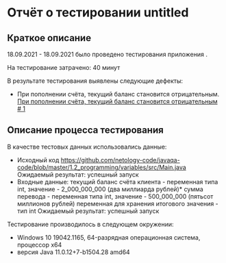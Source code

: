 # Отчёт о тестировании untitled

## Краткое описание

18.09.2021 - 18.09.2021 было проведено тестирования приложения <untitled>.

На тестирование затрачено: 40 минут

В результате тестирования выявлены следующие дефекты:
* При пополнении счёта, текущий баланс становится отрицательным. [При пополнении счёта, текущий баланс становится отрицательным # 1](https://github.com/KateMila/Untitled/issues/1)


## Описание процесса тестирования


В качестве тестовых данных использовались данные:
* Исходный код https://github.com/netology-code/javaqa-code/blob/master/1.2_programming/variables/src/Main.java 
Ожидаемый результат: успешный запуск
* Входные данные:
текущий баланс счёта клиента - переменная типа int, значение - 2_000_000_000 (два миллиарда рублей)*
сумма перевода - переменная типа int, значение - 500_000_000 (пятьсот миллионов рублей)
переменная для хранения итогового значения - тип int
Ожидаемый результат: успешный запуск

Тестирование производилось в следующем окружении:
* Windows 10 19042.1165, 64-разрядная операционная система, процессор x64
* версия Java 11.0.12+7-b1504.28 amd64
